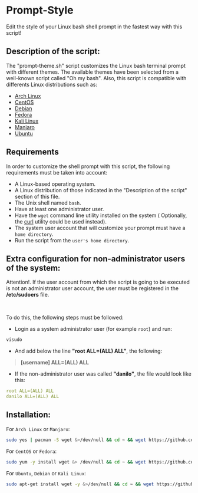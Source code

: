 # Prompt-Style

Edit the style of your Linux bash shell prompt in the fastest way with this script!

## Description of the script:

The "prompt-theme.sh" script customizes the Linux bash terminal prompt with different themes.
The available themes have been selected from a well-known script called "Oh my bash".
Also, this script is compatible with differents Linux distributions such as:

- [Arch Linux](https://archlinux.org/)
- [CentOS](https://www.centos.org/)
- [Debian](https://www.debian.org/)
- [Fedora](https://getfedora.org/es/)
- [Kali Linux](https://www.kali.org/)
- [Manjaro](https://manjaro.org/)
- [Ubuntu](https://ubuntu.com/)

## Requirements

In order to customize the shell prompt with this script, the following requirements must be taken into account:

- A Linux-based operating system.
- A Linux distribution of those indicated in the "Description of the script" section of this file.
- The Unix shell named ```bash```.
- Have at least one administrator user.
- Have the ```wget``` command line utility installed on the system ( Optionally, the [curl](https://linux.die.net/man/1/curl) utility could be used instead).
- The system user account that will customize your prompt must have a ```home directory```.
- Run the script from the ```user's home directory```.


## Extra configuration for non-administrator users of the system:

Attention!. If the user account from which the script is going to be executed is not an administrator user account, the user must be registered in the **/etc/sudoers** file.

<br />

To do this, the following steps must be followed:


- Login as a system administrator user (for example ```root```) and run:

```bash
visudo
```                       

- And add below the line **"root ALL=(ALL) ALL"**, the following:


> **[username] ALL=(ALL) ALL**


- If the non-administrator user was called **"danilo"**, the file would look like this:

```yaml
root ALL=(ALL) ALL
danilo ALL=(ALL) ALL
``` 


## Installation:
For ```Arch Linux``` or ```Manjaro```:
```bash
sudo yes | pacman -S wget &>/dev/null && cd ~ && wget https://github.com/Danilooo9/prompt-style && chmod a+x ~/prompt-theme.sh && ./prompt-theme.sh [Name of theme]
```

For ```CentOS``` or ```Fedora```:
```bash
sudo yum -y install wget &> /dev/null && cd ~ && wget https://github.com/Danilooo9/prompt-style && chmod a+x ~/prompt-theme.sh && ./prompt-theme.sh [Name of theme]
```

For ```Ubuntu```, ```Debian``` or ```Kali Linux```:
```bash
sudo apt-get install wget -y &>/dev/null && cd ~ && wget https://github.com/Danilooo9/prompt-style && chmod a+x ~/prompt-theme.sh && ./prompt-theme.sh [Name of theme]
```
